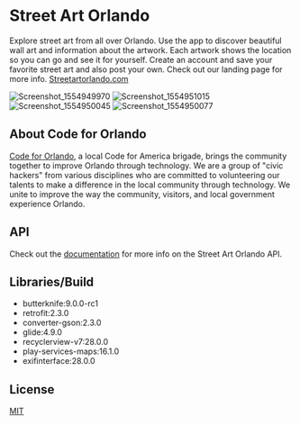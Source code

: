 # Street Art Orlando

Explore street art from all over Orlando. Use the app to discover beautiful wall art and information about the artwork. Each artwork shows the location so you can go and see it for yourself. Create an account and save your favorite street art and also post your own. Check out our landing page for more info. [Streetartorlando.com](http://streetartorlando.com)

![Screenshot_1554949970](https://user-images.githubusercontent.com/36997795/55927363-cbb6c480-5be2-11e9-9592-bf32635cbc61.png)
![Screenshot_1554951015](https://user-images.githubusercontent.com/36997795/55927482-3a941d80-5be3-11e9-87d7-4323647d3d80.png)
![Screenshot_1554950045](https://user-images.githubusercontent.com/36997795/55927364-cbb6c480-5be2-11e9-98db-c7fe07a98278.png)
![Screenshot_1554950077](https://user-images.githubusercontent.com/36997795/55927365-cbb6c480-5be2-11e9-9074-56f29cf0203d.png)



## About Code for Orlando
[Code for Orlando](http://codefororlando.com), a local Code for America brigade, brings the community together to improve Orlando through technology. We are a group of "civic hackers" from various disciplines who are committed to volunteering our talents to make a difference in the local community through technology. We unite to improve the way the community, visitors, and local government experience Orlando.

## API

Check out the [documentation](http://github.com/cforlando/street-art-orlando-api/wiki/Street-Art-Orlando-API-Documentation) for more info on the Street Art Orlando API.


## Libraries/Build

* butterknife:9.0.0-rc1
* retrofit:2.3.0
* converter-gson:2.3.0
* glide:4.9.0
* recyclerview-v7:28.0.0
* play-services-maps:16.1.0
* exifinterface:28.0.0

## License
[MIT](https://choosealicense.com/licenses/mit/)
